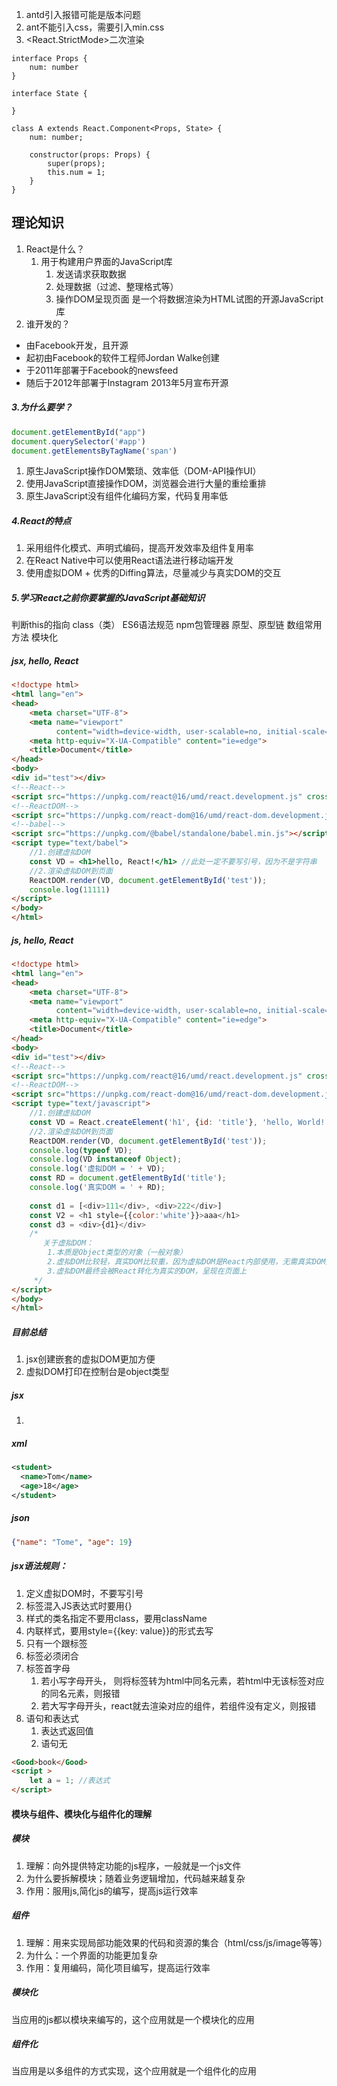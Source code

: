 1. antd引入报错可能是版本问题
2. ant不能引入css，需要引入min.css
3. <React.StrictMode>二次渲染

```tsx
interface Props {
    num: number
}

interface State {

}

class A extends React.Component<Props, State> {
    num: number;

    constructor(props: Props) {
        super(props);
        this.num = 1;
    }
}

```

## 理论知识

1. React是什么？
    1. 用于构建用户界面的JavaScript库
        1. 发送请求获取数据
        2. 处理数据（过滤、整理格式等）
        3. 操作DOM呈现页面 是一个将数据渲染为HTML试图的开源JavaScript库
2. 谁开发的？

-  由Facebook开发，且开源
- 起初由Facebook的软件工程师Jordan Walke创建 
- 于2011年部署于Facebook的newsfeed 
- 随后于2012年部署于Instagram 2013年5月宣布开源

##### 3.为什么要学？

```JavaScript
document.getElementById("app")
document.querySelector('#app')
document.getElementsByTagName('span')
```

1. 原生JavaScript操作DOM繁琐、效率低（DOM-API操作UI）
2. 使用JavaScript直接操作DOM，浏览器会进行大量的重绘重排
3. 原生JavaScript没有组件化编码方案，代码复用率低

##### 4.React的特点

1. 采用组件化模式、声明式编码，提高开发效率及组件复用率
2. 在React Native中可以使用React语法进行移动端开发
3. 使用虚拟DOM + 优秀的Diffing算法，尽量减少与真实DOM的交互

##### 5.学习React之前你要掌握的JavaScript基础知识

判断this的指向 class（类） ES6语法规范 npm包管理器 原型、原型链 数组常用方法 模块化

##### jsx, hello, React

```html
<!doctype html>
<html lang="en">
<head>
    <meta charset="UTF-8">
    <meta name="viewport"
          content="width=device-width, user-scalable=no, initial-scale=1.0, maximum-scale=1.0, minimum-scale=1.0">
    <meta http-equiv="X-UA-Compatible" content="ie=edge">
    <title>Document</title>
</head>
<body>
<div id="test"></div>
<!--React-->
<script src="https://unpkg.com/react@16/umd/react.development.js" crossorigin></script>
<!--ReactDOM-->
<script src="https://unpkg.com/react-dom@16/umd/react-dom.development.js" crossorigin></script>
<!--babel-->
<script src="https://unpkg.com/@babel/standalone/babel.min.js"></script>
<script type="text/babel">
    //1.创建虚拟DOM
    const VD = <h1>hello, React!</h1> //此处一定不要写引号，因为不是字符串
    //2.渲染虚拟DOM到页面
    ReactDOM.render(VD, document.getElementById('test'));
    console.log(11111)
</script>
</body>
</html>
```

##### js, hello, React

```html
<!doctype html>
<html lang="en">
<head>
    <meta charset="UTF-8">
    <meta name="viewport"
          content="width=device-width, user-scalable=no, initial-scale=1.0, maximum-scale=1.0, minimum-scale=1.0">
    <meta http-equiv="X-UA-Compatible" content="ie=edge">
    <title>Document</title>
</head>
<body>
<div id="test"></div>
<!--React-->
<script src="https://unpkg.com/react@16/umd/react.development.js" crossorigin></script>
<!--ReactDOM-->
<script src="https://unpkg.com/react-dom@16/umd/react-dom.development.js" crossorigin></script>
<script type="text/javascript">
    //1.创建虚拟DOM
    const VD = React.createElement('h1', {id: 'title'}, 'hello, World!');
    //2.渲染虚拟DOM到页面
    ReactDOM.render(VD, document.getElementById('test'));
    console.log(typeof VD);
    console.log(VD instanceof Object);
    console.log('虚拟DOM = ' + VD);
    const RD = document.getElementById('title');
    console.log('真实DOM = ' + RD);
    
    const d1 = [<div>111</div>, <div>222</div>]
    const V2 = <h1 style={{color:'white'}}>aaa</h1>
    const d3 = <div>{d1}</div>
    /*
       关于虚拟DOM：
        1.本质是Object类型的对象（一般对象）
        2.虚拟DOM比较轻，真实DOM比较重，因为虚拟DOM是React内部使用，无需真实DOM那么多的属性
        3.虚拟DOM最终会被React转化为真实的DOM，呈现在页面上
     */
</script>
</body>
</html>
```

##### 目前总结

1. jsx创建嵌套的虚拟DOM更加方便
2. 虚拟DOM打印在控制台是object类型

##### jsx

1. 


##### xml
```xml
<student>
  <name>Tom</name>
  <age>18</age>
</student>
```

##### json
```json
{"name": "Tome", "age": 19}
```

##### jsx语法规则：

1. 定义虚拟DOM时，不要写引号
2. 标签混入JS表达式时要用{}
3. 样式的类名指定不要用class，要用className
4. 内联样式，要用style={{key: value}}的形式去写
5. 只有一个跟标签
6. 标签必须闭合 
7. 标签首字母
    1. 若小写字母开头， 则将标签转为html中同名元素，若html中无该标签对应的同名元素，则报错
    2. 若大写字母开头，react就去渲染对应的组件，若组件没有定义，则报错 
8. 语句和表达式
   1. 表达式返回值
   2. 语句无
```html
<Good>book</Good>
<script >
    let a = 1; //表达式
</script>
```

#### 模块与组件、模块化与组件化的理解

##### 模块

1. 理解：向外提供特定功能的js程序，一般就是一个js文件
2. 为什么要拆解模块；随着业务逻辑增加，代码越来越复杂
3. 作用：服用js,简化js的编写，提高js运行效率

##### 组件

1. 理解：用来实现局部功能效果的代码和资源的集合（html/css/js/image等等）
2. 为什么：一个界面的功能更加复杂
3. 作用：复用编码，简化项目编写，提高运行效率

##### 模块化

当应用的js都以模块来编写的，这个应用就是一个模块化的应用

##### 组件化

当应用是以多组件的方式实现，这个应用就是一个组件化的应用



